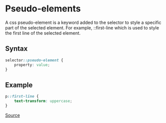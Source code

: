 # Pseudo-elements

A css pseudo-element is a keyword added to the selector to style a specific part of the selected element. For example, ::first-line which is used to style the first line of the selected element.

## Syntax

```css
selector::pseudo-element {
    property: value;
}
```

## Example

```css
p::first-line {
    text-transform: uppercase;
}
```

[Source](https://developer.mozilla.org/en-US/docs/Web/CSS/Pseudo-elements)